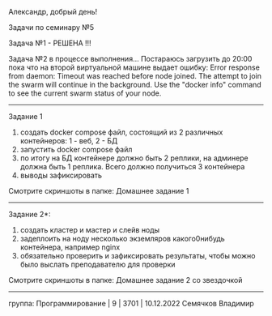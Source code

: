 Александр, добрый день!

Задачи по семинару №5

Задача №1 - РЕШЕНА !!!

Задача №2 в процессе выполнения... Постараюсь загрузить до 20:00
пока что на второй виртуальной машине выдает ошибку:
Error response from daemon: Timeout was reached before node joined. The attempt to join the swarm will continue in the background. Use the "docker info" command to see the current swarm status of your node.

---------------------------------------------------------------
Задание 1
1) создать docker compose файл, состоящий из 2 различных контейнеров: 1 - веб, 2 - БД
2) запустить docker compose файл
3) по итогу на БД контейнере должно быть 2 реплики, на админере должна быть 1 реплика. Всего должно получиться 3 контейнера
4) выводы зафиксировать

Смотрите скриншоты в папке: Домашнее задание 1

---------------------------------------------------------------
Задание 2*:
1) создать кластер и мастер и слейв ноды
2) задеплоить на ноду несколько экземляров какого0нибудь контейнера, например nginx
3) обязательно проверить и зафиксировать результаты, чтобы можно было выслать преподавателю для проверки

Смотрите скриншоты в папке: Домашнее задание 2 со звездочкой

---------------------------------------------------------------

группа: Программирование | 9 | 3701 | 10.12.2022
Семячков Владимир